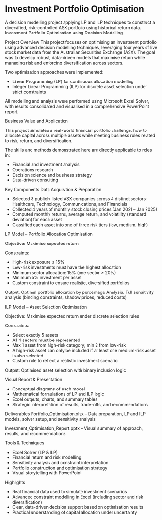 # Investment Portfolio Optimisation
A decision modelling project applying LP and ILP techniques to construct a diversified, risk-controlled ASX portfolio using historical return data.
Investment Portfolio Optimisation using Decision Modelling

Project Overview
This project focuses on optimising an investment portfolio using advanced decision modelling techniques, leveraging four years of live stock market data from the Australian Securities Exchange (ASX). The goal was to develop robust, data-driven models that maximise return while managing risk and enforcing diversification across sectors.

Two optimisation approaches were implemented:

- Linear Programming (LP) for continuous allocation modelling
- Integer Linear Programming (ILP) for discrete asset selection under strict constraints

All modelling and analysis were performed using Microsoft Excel Solver, with results consolidated and visualised in a comprehensive PowerPoint report.

Business Value and Application

This project simulates a real-world financial portfolio challenge: how to allocate capital across multiple assets while meeting business rules related to risk, return, and diversification.

The skills and methods demonstrated here are directly applicable to roles in:
- Financial and investment analysis
- Operations research
- Decision science and business strategy
- Data-driven consulting

Key Components
Data Acquisition & Preparation
- Selected 8 publicly listed ASX companies across 4 distinct sectors: Healthcare, Technology, Communications, and Financials
- Collected 4 years of monthly stock closing prices (Jan 2021 – Jan 2025)
- Computed monthly returns, average return, and volatility (standard deviation) for each asset
- Classified each asset into one of three risk tiers (low, medium, high)

LP Model – Portfolio Allocation Optimisation

Objective: Maximise expected return

Constraints:
- High-risk exposure ≤ 15%
- Low-risk investments must have the highest allocation
- Minimum sector allocation: 15% (one sector ≥ 20%)
- Minimum 5% investment per asset
- Custom constraint to ensure realistic, diversified portfolios

Output: Optimal portfolio allocation by percentage
Analysis: Full sensitivity analysis (binding constraints, shadow prices, reduced costs)

ILP Model – Asset Selection Optimisation

Objective: Maximise expected return under discrete selection rules

Constraints:
- Select exactly 5 assets
- All 4 sectors must be represented
- Max 1 asset from high-risk category; min 2 from low-risk
- A high-risk asset can only be included if at least one medium-risk asset is also selected
- Custom rule to reflect a realistic investment scenario

Output: Optimised asset selection with binary inclusion logic

Visual Report & Presentation
- Conceptual diagrams of each model
- Mathematical formulations of LP and ILP logic
- Excel outputs, charts, and summary tables
- Strategic interpretation of results, trade-offs, and recommendations

Deliverables
Portfolio_Optimisation.xlsx – Data preparation, LP and ILP models, solver setup, and sensitivity analysis

Investment_Optimisation_Report.pptx – Visual summary of approach, results, and recommendations

Tools & Techniques
- Excel Solver (LP & ILP)
- Financial return and risk modelling
- Sensitivity analysis and constraint interpretation
- Portfolio construction and optimisation strategy
- Visual storytelling with PowerPoint

Highlights
- Real financial data used to simulate investment scenarios
- Advanced constraint modelling in Excel (including sector and risk diversification)
- Clear, data-driven decision support based on optimisation results
- Practical understanding of capital allocation under uncertainty



